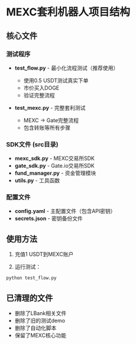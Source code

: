 # MEXC套利机器人项目结构

## 核心文件

### 测试程序
- **test_flow.py** - 最小化流程测试（推荐使用）
  - 使用0.5 USDT测试真实下单
  - 市价买入DOGE
  - 验证完整流程

- **test_mexc.py** - 完整套利测试
  - MEXC -> Gate完整流程
  - 包含转账等所有步骤

### SDK文件 (src目录)
- **mexc_sdk.py** - MEXC交易所SDK
- **gate_sdk.py** - Gate.io交易所SDK  
- **fund_manager.py** - 资金管理模块
- **utils.py** - 工具函数

### 配置文件
- **config.yaml** - 主配置文件（包含API密钥）
- **secrets.json** - 密钥备份文件

## 使用方法

1. 充值1 USDT到MEXC账户

2. 运行测试：
```bash
python test_flow.py
```

## 已清理的文件
- 删除了LBank相关文件
- 删除了旧的测试demo
- 删除了自动化脚本
- 保留了MEXC核心功能